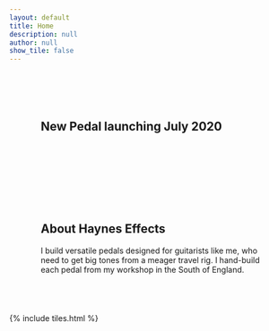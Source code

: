 ```yaml
---
layout: default
title: Home
description: null
author: null
show_tile: false
---
```


<div class="inner">
    <section class="row 100% uniform">
        <div class="12u 12u$(small)" style="padding: 4em">
            <h1>New Pedal launching July 2020</h1>
        </div>
        <div class="12u 12u$(small)" style="padding: 4em">
            <h1>About Haynes Effects</h1>
            <p>I build versatile pedals designed for guitarists like me, who need to get big tones from a meager travel rig. I hand-build each pedal from my workshop in the South of England.</p>
        </div>
        {% include tiles.html %}
    </section>
    <!-- <section class="row 100% uniform">
        <div class="12u 12u$(small)" style="padding: 4em">
            <h1 style="margin-bottom:0;">Half Brother</h1>
            <h3>A boost pedal designed for versatility.</h3>
        </div>
        <div class="6u 12u$(small)" style="padding: 4em">
            <h3>The Boost</h3>
            <p>The MOSFET boost circuit is loosely based on the ZVEX Super Hard On, an ultra-transparent boost that goes from clean to crunch in just a crackle. An LED indicates whether the boost is engaged.</p>
        </div>
        <div class="6u 12u$(small)" style="padding: 4em">
            <h3>The Switch & The Loop</h3>
            <p>The flipper switch enables you to choose where the boost is positioned, before or after any pedals you place in the loop. The position of the boost is indicated by a pair of LEDs.</p>
        </div>
        <div class="12u 12u$(small)" style="padding: 4em">
            <h3>How To Use This Pedal</h3>
            <p>Place a drive pedal into the loop and use the flipper switch to boost the volume, or boost into the drive pedal and drive it harder.</p>
        </div>
        {% include tiles.html %}
    </section> -->
</div>